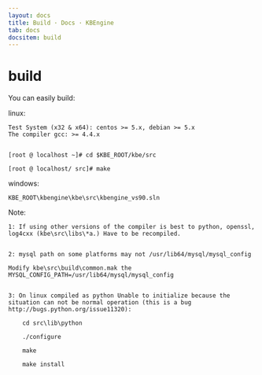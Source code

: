 ```yaml
---
layout: docs
title: Build · Docs · KBEngine
tab: docs
docsitem: build
---
```


build
==============

You can easily build:

linux:

	Test System (x32 & x64): centos >= 5.x, debian >= 5.x
	The compiler gcc: >= 4.4.x


	[root @ localhost ~]# cd $KBE_ROOT/kbe/src

	[root @ localhost/ src]# make

windows:

	KBE_ROOT\kbengine\kbe\src\kbengine_vs90.sln


Note: 

	1: If using other versions of the compiler is best to python, openssl, log4cxx (kbe\src\libs\*a.) Have to be recompiled.


	2: mysql path on some platforms may not /usr/lib64/mysql/mysql_config

	Modify kbe\src\build\common.mak the MYSQL_CONFIG_PATH=/usr/lib64/mysql/mysql_config


	3: On linux compiled as python Unable to initialize because the situation can not be normal operation (this is a bug http://bugs.python.org/issue11320):

		cd src\lib\python
		
		./configure

		make
		
		make install


